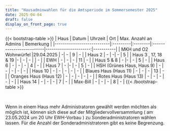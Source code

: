 ```yaml
---
title: "Hausadminwahlen für die Amtsperiode im Sommersemester 2025"
date: 2025-04-04
draft: false
display_on_front_page: true
---
```


{{< bootstrap-table >}}
| Haus                      | Datum    | Uhrzeit | Ort                      | Max. Anzahl an Admins | Bemerkung |
|---------------------------|:---------|:--------|:-------------------------|----------------------:|-----------|
| MKH und O2 Wohnwürfel     |29.04.2025 | -|  -    | 9                     |     -      |
| Haus 2                    | - | -|  -               |   5      |
| Haus 3 , 17, 18 & 19                  |- | -  | - |                   |   -        |
| EWH                       | -          | -       | -                              | 11                    |    -       |
| Haus 5 & 8              | -     |- |                 -             | 5                     |     -      |
| Haus 6                    | -    |  -    |    -                             | 4                     |    -       |
| Haus 7                    | -       |-  |     -                           | 5                     |    -       |
| HSH (Grünes Haus, Haus 9) |   -       |    -     |           -               |          -             |     -      |
| Haus 10      |  -     |    -      |              -                               | -                    |    -       |
| Blaues Haus (Haus 11)     | -   |   - |   -  |  13                 |      -     |
| Oranges Haus (Haus 12)    |  -        |     -    |          -                |             -          |     -      |
| Rotes Haus (Haus 13)      |    -      |    -     |             -             |            -           |      -     |
| Haus 14                   | - | - |   -                               | 7                    |    -       |
| Max-Bill                  |    -    | -  | -                                   | 8                     |      -     |
{{< /bootstrap-table >}}

&nbsp;

Wenn in einem Haus mehr Administratoren gewählt werden möchten als möglich ist, können sich diese auf der
Mitgliedervollversammlung ( am 23.05.2024 um 20 Uhr EWH-Vorbau ) zu Sonderadministratoren wählen lassen. Für die Anzahl der Sonderadministratoren gibt es keine
Begrenzung.
